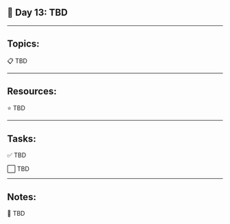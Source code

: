 ## :calendar: Day 13: TBD

---

## Topics:

:clipboard: TBD

---

## Resources:

:star: TBD

---

## Tasks:

:white_check_mark: TBD

:white_large_square: TBD

---

## Notes:

:notebook: TBD